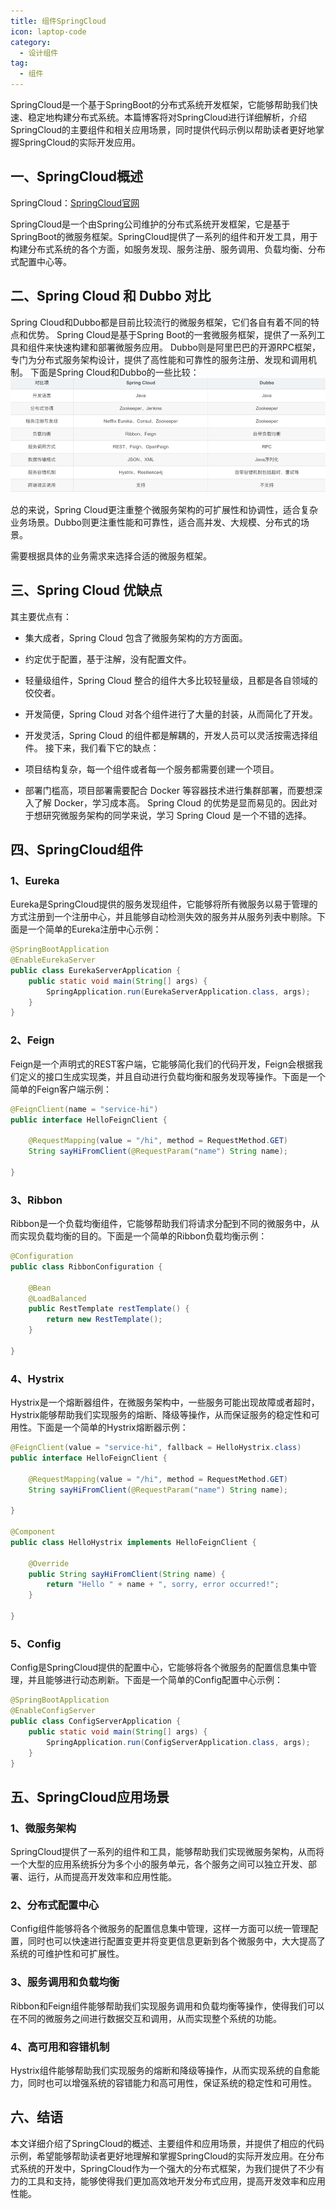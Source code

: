 ```yaml
---
title: 组件SpringCloud
icon: laptop-code
category:
  - 设计组件
tag:
  - 组件
---
```


SpringCloud是一个基于SpringBoot的分布式系统开发框架，它能够帮助我们快速、稳定地构建分布式系统。本篇博客将对SpringCloud进行详细解析，介绍SpringCloud的主要组件和相关应用场景，同时提供代码示例以帮助读者更好地掌握SpringCloud的实际开发应用。

## 一、SpringCloud概述

SpringCloud：[SpringCloud官网](https://spring.io/projects/spring-cloud)

SpringCloud是一个由Spring公司维护的分布式系统开发框架，它是基于SpringBoot的微服务框架。SpringCloud提供了一系列的组件和开发工具，用于构建分布式系统的各个方面，如服务发现、服务注册、服务调用、负载均衡、分布式配置中心等。

## 二、Spring Cloud 和 Dubbo 对比

Spring Cloud和Dubbo都是目前比较流行的微服务框架，它们各自有着不同的特点和优势。
Spring Cloud是基于Spring Boot的一套微服务框架，提供了一系列工具和组件来快速构建和部署微服务应用。
Dubbo则是阿里巴巴的开源RPC框架，专门为分布式服务架构设计，提供了高性能和可靠性的服务注册、发现和调用机制。
下面是Spring Cloud和Dubbo的一些比较：
![img_61.png](../highfreq/img_61.png)

总的来说，Spring Cloud更注重整个微服务架构的可扩展性和协调性，适合复杂业务场景。Dubbo则更注重性能和可靠性，适合高并发、大规模、分布式的场景。

需要根据具体的业务需求来选择合适的微服务框架。

## 三、Spring Cloud 优缺点

其主要优点有：

* 集大成者，Spring Cloud 包含了微服务架构的方方面面。
* 约定优于配置，基于注解，没有配置文件。
* 轻量级组件，Spring Cloud 整合的组件大多比较轻量级，且都是各自领域的佼佼者。
* 开发简便，Spring Cloud 对各个组件进行了大量的封装，从而简化了开发。
* 开发灵活，Spring Cloud 的组件都是解耦的，开发人员可以灵活按需选择组件。
接下来，我们看下它的缺点：

* 项目结构复杂，每一个组件或者每一个服务都需要创建一个项目。
* 部署门槛高，项目部署需要配合 Docker 等容器技术进行集群部署，而要想深入了解 Docker，学习成本高。
Spring Cloud 的优势是显而易见的。因此对于想研究微服务架构的同学来说，学习 Spring Cloud 是一个不错的选择。

## 四、SpringCloud组件

### 1、Eureka

Eureka是SpringCloud提供的服务发现组件，它能够将所有微服务以易于管理的方式注册到一个注册中心，并且能够自动检测失效的服务并从服务列表中剔除。下面是一个简单的Eureka注册中心示例：
```java
@SpringBootApplication
@EnableEurekaServer
public class EurekaServerApplication {
    public static void main(String[] args) {
        SpringApplication.run(EurekaServerApplication.class, args);
    }
}

```


### 2、Feign

Feign是一个声明式的REST客户端，它能够简化我们的代码开发，Feign会根据我们定义的接口生成实现类，并且自动进行负载均衡和服务发现等操作。下面是一个简单的Feign客户端示例：
```java
@FeignClient(name = "service-hi")
public interface HelloFeignClient {

    @RequestMapping(value = "/hi", method = RequestMethod.GET)
    String sayHiFromClient(@RequestParam("name") String name);

}

```


### 3、Ribbon

Ribbon是一个负载均衡组件，它能够帮助我们将请求分配到不同的微服务中，从而实现负载均衡的目的。下面是一个简单的Ribbon负载均衡示例：
```java
@Configuration
public class RibbonConfiguration {

    @Bean
    @LoadBalanced
    public RestTemplate restTemplate() {
        return new RestTemplate();
    }

}

```


### 4、Hystrix

Hystrix是一个熔断器组件，在微服务架构中，一些服务可能出现故障或者超时，Hystrix能够帮助我们实现服务的熔断、降级等操作，从而保证服务的稳定性和可用性。下面是一个简单的Hystrix熔断器示例：
```java
@FeignClient(value = "service-hi", fallback = HelloHystrix.class)
public interface HelloFeignClient {

    @RequestMapping(value = "/hi", method = RequestMethod.GET)
    String sayHiFromClient(@RequestParam("name") String name);

}

@Component
public class HelloHystrix implements HelloFeignClient {

    @Override
    public String sayHiFromClient(String name) {
        return "Hello " + name + ", sorry, error occurred!";
    }

}

```


### 5、Config

Config是SpringCloud提供的配置中心，它能够将各个微服务的配置信息集中管理，并且能够进行动态刷新。下面是一个简单的Config配置中心示例：
```java
@SpringBootApplication
@EnableConfigServer
public class ConfigServerApplication {
    public static void main(String[] args) {
        SpringApplication.run(ConfigServerApplication.class, args);
    }
}

```


## 五、SpringCloud应用场景

### 1、微服务架构

SpringCloud提供了一系列的组件和工具，能够帮助我们实现微服务架构，从而将一个大型的应用系统拆分为多个小的服务单元，各个服务之间可以独立开发、部署、运行，从而提高开发效率和应用性能。

### 2、分布式配置中心

Config组件能够将各个微服务的配置信息集中管理，这样一方面可以统一管理配置，同时也可以快速进行配置变更并将变更信息更新到各个微服务中，大大提高了系统的可维护性和可扩展性。

### 3、服务调用和负载均衡

Ribbon和Feign组件能够帮助我们实现服务调用和负载均衡等操作，使得我们可以在不同的微服务之间进行数据交互和调用，从而实现整个系统的功能。

### 4、高可用和容错机制

Hystrix组件能够帮助我们实现服务的熔断和降级等操作，从而实现系统的自愈能力，同时也可以增强系统的容错能力和高可用性，保证系统的稳定性和可用性。

## 六、结语

本文详细介绍了SpringCloud的概述、主要组件和应用场景，并提供了相应的代码示例，希望能够帮助读者更好地理解和掌握SpringCloud的实际开发应用。在分布式系统的开发中，SpringCloud作为一个强大的分布式框架，为我们提供了不少有力的工具和支持，能够使得我们更加高效地开发分布式应用，提高开发效率和应用性能。



